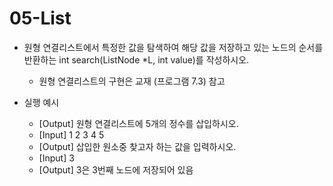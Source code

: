 # 05-List

- 원형 연결리스트에서 특정한 값을 탐색하여 해당 값을 저장하고 있는 노드의 순서를 반환하는 int search(ListNode *L, int value)를 작성하시오.
  * 원형 연결리스트의 구현은 교재 (프로그램 7.3) 참고
  
- 실행 예시
  * [Output] 원형 연결리스트에 5개의 정수를 삽입하시오.
  * [Input] 1 2 3 4 5
  * [Output] 삽입한 원소중 찾고자 하는 값을 입력하시오.
  * [Input] 3
  * [Output] 3은 3번째 노드에 저장되어 있음
